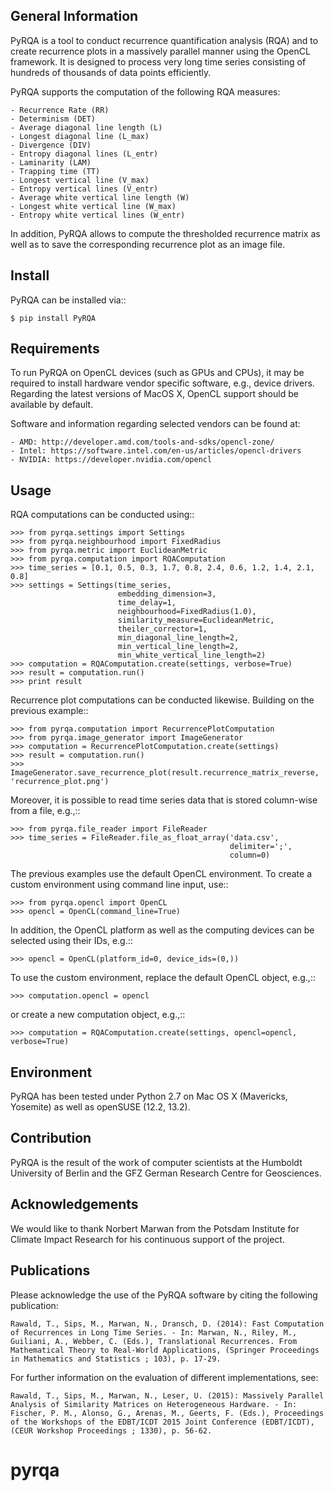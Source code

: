 General Information
-------------------

PyRQA is a tool to conduct recurrence quantification analysis (RQA) and to create recurrence plots in a massively parallel manner using the OpenCL framework.
It is designed to process very long time series consisting of hundreds of thousands of data points efficiently.

PyRQA supports the computation of the following RQA measures:

    - Recurrence Rate (RR)
    - Determinism (DET)
    - Average diagonal line length (L)
    - Longest diagonal line (L_max)
    - Divergence (DIV)
    - Entropy diagonal lines (L_entr)
    - Laminarity (LAM)
    - Trapping time (TT)
    - Longest vertical line (V_max)
    - Entropy vertical lines (V_entr)
    - Average white vertical line length (W)
    - Longest white vertical line (W_max)
    - Entropy white vertical lines (W_entr)

In addition, PyRQA allows to compute the thresholded recurrence matrix as well as to save the corresponding recurrence plot as an image file.

Install
-------

PyRQA can be installed via::

    $ pip install PyRQA

Requirements
------------

To run PyRQA on OpenCL devices (such as GPUs and CPUs), it may be required to install hardware vendor specific software, e.g., device drivers.
Regarding the latest versions of MacOS X, OpenCL support should be available by default.

Software and information regarding selected vendors can be found at:

    - AMD: http://developer.amd.com/tools-and-sdks/opencl-zone/
    - Intel: https://software.intel.com/en-us/articles/opencl-drivers
    - NVIDIA: https://developer.nvidia.com/opencl

Usage
-----

RQA computations can be conducted using::

    >>> from pyrqa.settings import Settings
    >>> from pyrqa.neighbourhood import FixedRadius
    >>> from pyrqa.metric import EuclideanMetric
    >>> from pyrqa.computation import RQAComputation
    >>> time_series = [0.1, 0.5, 0.3, 1.7, 0.8, 2.4, 0.6, 1.2, 1.4, 2.1, 0.8]
    >>> settings = Settings(time_series,
                            embedding_dimension=3,
                            time_delay=1,
                            neighbourhood=FixedRadius(1.0),
                            similarity_measure=EuclideanMetric,
                            theiler_corrector=1,
                            min_diagonal_line_length=2,
                            min_vertical_line_length=2,
                            min_white_vertical_line_length=2)
    >>> computation = RQAComputation.create(settings, verbose=True)
    >>> result = computation.run()
    >>> print result

Recurrence plot computations can be conducted likewise. Building on the previous example::

    >>> from pyrqa.computation import RecurrencePlotComputation
    >>> from pyrqa.image_generator import ImageGenerator
    >>> computation = RecurrencePlotComputation.create(settings)
    >>> result = computation.run()
    >>> ImageGenerator.save_recurrence_plot(result.recurrence_matrix_reverse, 'recurrence_plot.png')

Moreover, it is possible to read time series data that is stored column-wise from a file, e.g.,::

    >>> from pyrqa.file_reader import FileReader
    >>> time_series = FileReader.file_as_float_array('data.csv',
                                                     delimiter=';',
                                                     column=0)

The previous examples use the default OpenCL environment. To create a custom environment using command line input, use::

    >>> from pyrqa.opencl import OpenCL
    >>> opencl = OpenCL(command_line=True)

In addition, the OpenCL platform as well as the computing devices can be selected using their IDs, e.g.::

    >>> opencl = OpenCL(platform_id=0, device_ids=(0,))

To use the custom environment, replace the default OpenCL object, e.g.,::

    >>> computation.opencl = opencl

or create a new computation object, e.g.,::

    >>> computation = RQAComputation.create(settings, opencl=opencl, verbose=True)

Environment
-----------

PyRQA has been tested under Python 2.7 on Mac OS X (Mavericks, Yosemite) as well as openSUSE (12.2, 13.2).


Contribution
------------

PyRQA is the result of the work of computer scientists at the Humboldt University of Berlin and the GFZ German Research Centre for Geosciences.

Acknowledgements
----------------

We would like to thank Norbert Marwan from the Potsdam Institute for Climate Impact Research for his continuous support of the project.

Publications
------------

Please acknowledge the use of the PyRQA software by citing the following publication:

    Rawald, T., Sips, M., Marwan, N., Dransch, D. (2014): Fast Computation of Recurrences in Long Time Series. - In: Marwan, N., Riley, M., Guiliani, A., Webber, C. (Eds.), Translational Recurrences. From Mathematical Theory to Real-World Applications, (Springer Proceedings in Mathematics and Statistics ; 103), p. 17-29.

For further information on the evaluation of different implementations, see:

    Rawald, T., Sips, M., Marwan, N., Leser, U. (2015): Massively Parallel Analysis of Similarity Matrices on Heterogeneous Hardware. - In: Fischer, P. M., Alonso, G., Arenas, M., Geerts, F. (Eds.), Proceedings of the Workshops of the EDBT/ICDT 2015 Joint Conference (EDBT/ICDT), (CEUR Workshop Proceedings ; 1330), p. 56-62.
# pyrqa

